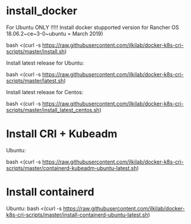 # install_docker

For Ubuntu ONLY !!!!!
Install docker stupported version for Rancher OS 18.06.2~ce~3-0~ubuntu   = March 2019)

bash <(curl -s https://raw.githubusercontent.com/ilkilab/docker-k8s-cri-scripts/master/install.sh)



Install latest release for Ubuntu:

bash <(curl -s https://raw.githubusercontent.com/ilkilab/docker-k8s-cri-scripts/master/latest.sh)



Install latest release for Centos:

bash <(curl -s https://raw.githubusercontent.com/ilkilab/docker-k8s-cri-scripts/master/install_latest_centos.sh)


# Install CRI + Kubeadm

Ubuntu:

bash <(curl -s https://raw.githubusercontent.com/ilkilab/docker-k8s-cri-scripts/master/containerd-kubeadm-ubuntu-latest.sh)



# Install containerd

Ubuntu:
bash <(curl -s https://raw.githubusercontent.com/ilkilab/docker-k8s-cri-scripts/master/install-containerd-ubuntu-latest.sh)
